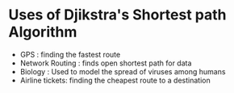 # Uses of Djikstra's Shortest path Algorithm

- GPS : finding the fastest route
- Network Routing : finds open shortest path for data
- Biology : Used to model the spread of viruses among humans
- Airline tickets: finding the cheapest route to a destination
